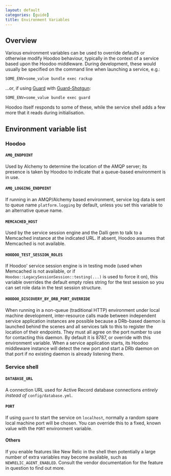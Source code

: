 ```yaml
---
layout: default
categories: [guide]
title: Environment Variables
---
```


## Overview

Various environment variables can be used to override defaults or otherwise modify Hoodoo behaviour, typically in the context of a service based upon the Hoodoo middleware. During development, these would usually be specified on the command line when launching a service, e.g.:

    SOME_ENV=some_value bundle exec rackup

...or, if using [Guard](https://github.com/guard/guard) with [Guard-Shotgun](https://github.com/rchampourlier/guard-shotgun):

    SOME_ENV=some_value bundle exec guard

Hoodoo itself responds to some of these, while the service shell adds a few more that it reads during initialisation.

## Environment variable list

### Hoodoo

#### `AMQ_ENDPOINT`

Used by Alchemy to determine the location of the AMQP server; its presence is taken by Hoodoo to indicate that a queue-based environment is in use.

#### `AMQ_LOGGING_ENDPOINT`

If running in an AMQP/Alchemy based environment, service log data is sent to queue name `platform.logging` by default, unless you set this variable to an alternative queue name.

#### `MEMCACHED_HOST`

Used by the service session engine and the Dalli gem to talk to a Memcached instance at the indicated URL. If absent, Hoodoo assumes that Memcached is not available.

#### `HOODOO_TEST_SESSION_ROLES`

If Hoodoo' service session engine is in testing mode (used when Memcached is not available, or if `Hoodoo::LegacySessionSession::testing(...)` is used to force it on), this variable overrides the default empty roles string for the test session so you can set role data in the test session structure.

#### `HOODOO_DISCOVERY_BY_DRB_PORT_OVERRIDE`

When running in a non-queue (traditional HTTP) environment under local machine development, inter-resource calls made between independent service application instances are possible because a DRb-based daemon is launched behind the scenes and all services talk to this to register the location of their endpoints. They must all agree on the port number to use for contacting this daemon. By default it is 8787, or override with this environment variable. When a service application starts, its Hoodoo middleware instance will detect the new port and start a DRb daemon on that port if no existing daemon is already listening there.

### Service shell

#### `DATABASE_URL`

A connection URL used for Active Record database connections _entirely instead of_ `config/database.yml`.

#### `PORT`

If using `guard` to start the service on `localhost`, normally a random spare local machine port will be chosen. You can override this to a fixed, known value with the `PORT` environment variable.

#### Others

If you enable features like New Relic in the shell then potentially a large number of extra variables may become available, such as `NEWRELIC_AGENT_ENABLED`. Consult the vendor documentation for the feature in question to find out more.
